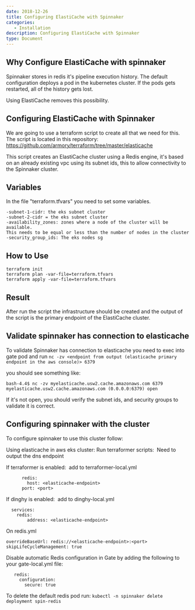 ```yaml
---
date: 2018-12-26
title: Configuring ElastiCache with Spinnaker
categories:
   - Installation
description: Configuring ElastiCache with Spinnaker
type: Document
---
```


## Why Configure ElastiCache with spinnaker

Spinnaker stores in redis it's pipeline execution history. The default configuration deploys a pod in the kubernetes cluster. If the pods gets restarted, all of the history gets lost.

Using ElastiCache removes this possibility.


## Configuring ElastiCache with Spinnaker

We are going to use a terraform script to create all that we need for this.
The script is located in this repository:
https://github.com/armory/terraform/tree/master/elasticache

This script creates an ElastiCache cluster using a Redis engine, it's based on an already existing vpc using its subnet ids, this to allow connectivity to the Spinnaker cluster.


## Variables

In the file "terraform.tfvars" you need to set some variables.

```
-subnet-1-cidr: the eks subnet cluster
-subnet-2-cidr = the eks subnet cluster
-availability_zones: zones where a node of the cluster will be available. 
This needs to be equal or less than the number of nodes in the cluster
-security_group_ids: The eks nodes sg
```

## How to Use

    terraform init 
    terraform plan -var-file=terraform.tfvars
    terraform apply -var-file=terraform.tfvars


## Result

After run the script the infrastructure should be created and the output of the script is the primary endpoint of the ElastiCache cluster.


## Validate spinnaker has connection to elasticache
To validate Spinnaker has connection to elasticache you need to exec into gate pod and run
`nc -zv <endpoint from output (elasticache primary endpoint in the aws console)> 6379`

you should see something like:

```
bash-4.4$ nc -zv myelasticache.usw2.cache.amazonaws.com 6379
myelasticache.usw2.cache.amazonaws.com (0.0.0.0:6379) open
```

If it's not open, you should verify the subnet ids, and security groups to validate it is correct.


## Configuring spinnaker with the cluster
To configure spinnaker to use this cluster follow:

Using elasticache in aws eks cluster:
Run terraformer scripts:  Need to output the dns endpoint

If terraformer is enabled:  add to terraformer-local.yml
```
      redis:
        host: <elasticache-endpoint>
      port: <port>
```

If dinghy is enabled:  add to dinghy-local.yml

```
  services:
    redis:
        address: <elasticache-endpoint>
```

On redis.yml

```
overrideBaseUrl: redis://<elasticache-endpoint>:<port>
skipLifeCycleManagement: true
```


Disable automatic Redis configuration in Gate by adding the following to your gate-local.yml file:
```
   redis:
     configuration:
       secure: true
```

To delete the default redis pod run:
`kubectl -n spinnaker delete deployment spin-redis`



